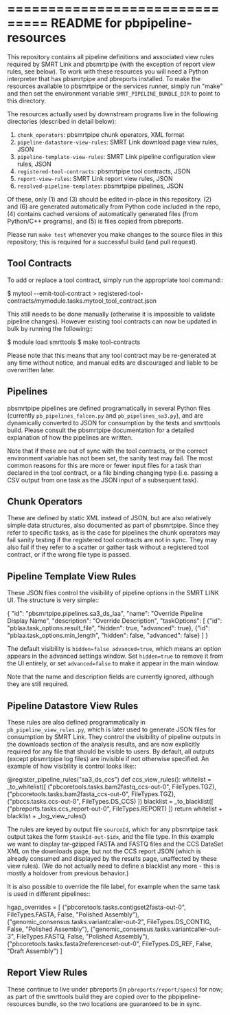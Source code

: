 ===============================
README for pbpipeline-resources
===============================

This repository contains all pipeline definitions and associated view rules
required by SMRT Link and pbsmrtpipe (with the exception of report view rules,
see below).  To work with these resources you will need a Python interpreter
that has pbsmrtpipe and pbreports installed.  To make the resources available
to pbsmrtpipe or the services runner, simply run "make" and then set the
environment variable ``SMRT_PIPELINE_BUNDLE_DIR`` to point to this directory.

The resources actually used by downstream programs live in the following
directories (described in detail below):

  1. ``chunk_operators``: pbsmrtpipe chunk operators, XML format
  2. ``pipeline-datastore-view-rules``: SMRT Link download page view rules, JSON
  3. ``pipeline-template-view-rules``: SMRT Link pipeline configuration view rules, JSON
  4. ``registered-tool-contracts``: pbsmrtpipe tool contracts, JSON
  5. ``report-view-rules``: SMRT Link report view rules, JSON
  6. ``resolved-pipeline-templates``: pbsmrtpipe pipelines, JSON

Of these, only (1) and (3) should be edited in-place in this repository.  (2)
and (6) are generated automatically from Python code included in the repo, (4)
contains cached versions of automatically generated files (from Python/C++
programs), and (5) is files copied from pbreports.

Please run ``make test`` whenever you make changes to the source files
in this repository; this is required for a successful build (and pull request).


Tool Contracts
--------------

To add or replace a tool contract, simply run the appropriate tool command::

  $ mytool --emit-tool-contract > registered-tool-contracts/mymodule.tasks.mytool_tool_contract.json

This still needs to be done manually (otherwise it is impossible to validate
pipeline changes).  However existing tool contracts can now be updated in bulk
by running the following::

  $ module load smrttools
  $ make tool-contracts

Please note that this means that any tool contract may be re-generated at
any time without notice, and manual edits are discouraged and liable to be
overwritten later.


Pipelines
---------

pbsmrtpipe pipelines are defined programatically in several Python files
(currently ``pb_pipelines_falcon.py`` and ``pb_pipelines_sa3.py``), and are
dynamically converted to JSON for consumption by the tests and smrttools build.
Please consult the pbsmrtpipe documentation for a detailed explanation of
how the pipelines are written.

Note that if these are out of sync with the tool contracts, or the correct
environment variable has not been set, the sanity test may fail.  The most
common reasons for this are more or fewer input files for a task than declared
in the tool contract, or a file binding changing type (i.e. passing a CSV
output from one task as the JSON input of a subsequent task).


Chunk Operators
---------------

These are defined by static XML instead of JSON, but are also relatively simple
data structures, also documented as part of pbsmrtpipe.  Since they refer to
specific tasks, as is the case for pipelines the chunk operators may fail
sanity testing if the registered tool contracts are not in sync.  They may
also fail if they refer to a scatter or gather task without a registered tool
contract, or if the wrong file type is passed.


Pipeline Template View Rules
----------------------------

These JSON files control the visibility of pipeline options in the SMRT LINK
UI.  The structure is very simple::

  {
    "id": "pbsmrtpipe.pipelines.sa3_ds_laa",
    "name": "Override Pipeline Display Name",
    "description": "Override Description",
    "taskOptions": [
      {"id": "pblaa.task_options.result_file",              "hidden": true,  "advanced": true},
      {"id": "pblaa.task_options.min_length",               "hidden": false, "advanced": false}
    ]
  }

The default visibility is ``hidden=false advanced=true``, which means an
option appears in the advanced settings window.  Set ``hidden=true`` to remove
it from the UI entirely, or set ``advanced=false`` to make it appear in the
main window.

Note that the name and description fields are currently ignored, although they
are still required.


Pipeline Datastore View Rules
-----------------------------

These rules are also defined programmatically in ``pb_pipeline_view_rules.py``,
which is later used to generate JSON files for consumption by SMRT Link.
They control the visibility of pipeline outputs in the downloads section of
the analysis results, and are now explicitly required for any file that should
be visible to users.  By default, all outputs (except pbsmrtpipe log files) are
invisible if not otherwise specified.  An example of how visibility is control
looks like::

  @register_pipeline_rules("sa3_ds_ccs")
  def ccs_view_rules():
      whitelist = _to_whitelist([
          ("pbcoretools.tasks.bam2fastq_ccs-out-0", FileTypes.TGZ),
          ("pbcoretools.tasks.bam2fasta_ccs-out-0", FileTypes.TGZ),
          ("pbccs.tasks.ccs-out-0", FileTypes.DS_CCS)
      ])
      blacklist = _to_blacklist([
          ("pbreports.tasks.ccs_report-out-0", FileTypes.REPORT)
      ])
      return whitelist + blacklist + _log_view_rules()

The rules are keyed by output file ``sourceId``, which for any pbsmrtpipe task
output takes the form ``$taskId-out-$idx``, and the file type.  In this
example we want to display tar-gzipped FASTA and FASTQ files and the CCS
DataSet XML on the downloads page, but not the CCS report JSON (which is
already consumed and displayed by the results page, unaffected by these
view rules).  (We do not actually need to define a blacklist any more - this is
mostly a holdover from previous behavior.)

It is also possible to override the file label, for example when the same task
is used in different pipelines::

  hgap_overrides = [
        ("pbcoretools.tasks.contigset2fasta-out-0", FileTypes.FASTA, False, "Polished Assembly"),
        ("genomic_consensus.tasks.variantcaller-out-2", FileTypes.DS_CONTIG, False, "Polished Assembly"),
        ("genomic_consensus.tasks.variantcaller-out-3", FileTypes.FASTQ, False, "Polished Assembly"),
        ("pbcoretools.tasks.fasta2referenceset-out-0", FileTypes.DS_REF, False, "Draft Assembly")
  ]


Report View Rules
-----------------

These continue to live under pbreports (in `pbreports/report/specs`) for now;
as part of the smrttools build they are copied over to the pbpipeline-resources
bundle, so the two locations are guaranteed to be in sync.
